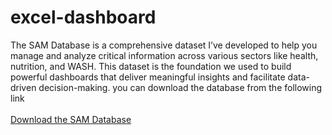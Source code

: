 # excel-dashboard

The SAM Database is a comprehensive dataset I’ve developed to help you manage and analyze critical information across various sectors like health, nutrition, and WASH. This dataset is the foundation we used to build powerful dashboards that deliver meaningful insights and facilitate data-driven decision-making.
you can download the database from the following link 
<br>
<br>
[Download the SAM Database](https://www.mediafire.com/file/2nobsnrlz8q7p0p/SAM_Data.rar/file)
